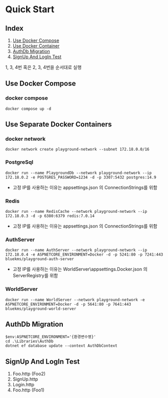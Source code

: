 # Quick Start

## Index
1. [Use Docker Compose](#use-docker-compose)
2. [Use Docker Container](#use-separate-docker-containers)
3. [AuthDb Migration](#authdb-migration)
4. [SignUp And LogIn Test](#signup-and-login-test)

1, 3, 4번 혹은 2, 3, 4번을 순서대로 실행 

## Use Docker Compose

### docker compose
```
docker compose up -d
```

## Use Separate Docker Containers

### docker network
```
docker network create playground-network --subnet 172.18.0.0/16
```

### PostgreSql
```
docker run --name PlaygroundDb --network playground-network --ip 172.18.0.2 -e POSTGRES_PASSWORD=1234 -d -p 3307:5432 postgres:14.9
```
* 고정 IP를 사용하는 이유는 appsettings.json 의 ConnectionStrings를 위함


### Redis
```
docker run --name RedisCache --network playground-network --ip 172.18.0.3 -d -p 6380:6379 redis:7.0.14
```
* 고정 IP를 사용하는 이유는 appsettings.json 의 ConnectionStrings를 위함


### AuthServer
```
docker run --name AuthServer --network playground-network --ip 172.18.0.4 -e ASPNETCORE_ENVIRONMENT=Docker -d -p 5241:80 -p 7241:443 bluekms/playground-auth-server
```
* 고정 IP를 사용하는 이유는 WorldServer\appsettings.Docker.json 의 ServerRegistry를 위함

### WorldServer
```
docker run --name WorldServer --network playground-network -e ASPNETCORE_ENVIRONMENT=Docker -d -p 5641:80 -p 7641:443 bluekms/playground-world-server
```

## AuthDb Migration
```
$env:ASPNETCORE_ENVIRONMENT='{환경변수명}'
cd .\Libraries\AuthDb
dotnet ef database update --context AuthDbContext
```

## SignUp And LogIn Test
1. Foo.http (Foo2)
2. SignUp.http
3. Login.http
4. Foo.http (Foo1)